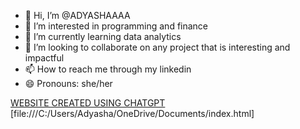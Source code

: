 - 👋 Hi, I’m @ADYASHAAAA
- 👀 I’m interested in programming and finance
- 🌱 I’m currently learning data analytics
- 💞️ I’m looking to collaborate on any project that is interesting and impactful
- 📫 How to reach me through my linkedin
- 😄 Pronouns: she/her
  
[WEBSITE CREATED USING CHATGPT](file:///C:/Users/Adyasha/OneDrive/Documents/index.html)
  [file:///C:/Users/Adyasha/OneDrive/Documents/index.html]
<!---
ADYASHAAAA/ADYASHAAAA is a ✨ special ✨ repository because its `README.md` (this file) appears on your GitHub profile.
You can click the Preview link to take a look at your changes.
--->
